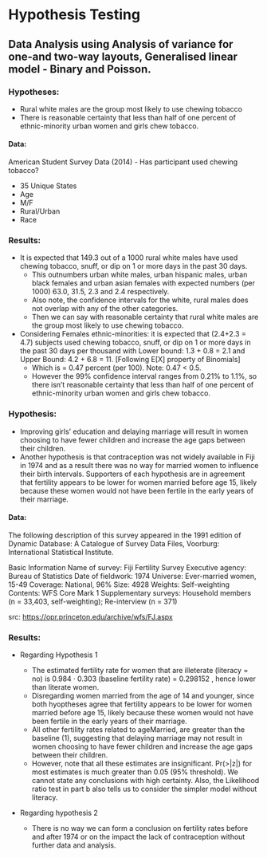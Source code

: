 # Hypothesis Testing
Data Analysis using Analysis of variance for one-and two-way layouts, Generalised linear model - Binary and Poisson. 
----


### Hypotheses: 
* Rural white males are the group most likely to use chewing tobacco
* There is reasonable certainty that less than half of one percent of ethnic-minority urban women and girls chew tobacco.


#### Data:
American Student Survey Data (2014) - Has participant used chewing tobacco? 
- 35 Unique States
- Age
- M/F
- Rural/Urban
- Race


### Results:

* It is expected that 149.3 out of a 1000 rural white males have used chewing tobacco, snuff, or dip on 1 or more days in the past 30 days.
  * This outnumbers urban white males, urban hispanic males, urban black females and urban asian females with expected numbers (per 1000) 63.0, 31.5, 2.3 and 2.4 respectively.
  * Also note, the confidence intervals for the white, rural males does not overlap with any of the other categories.
  * Then we can say with reasonable certainty that rural white males are the group most likely to use chewing tobacco.
* Considering Females ethnic-minorities: it is expected that (2.4+2.3 = 4.7) subjects used chewing tobacco, snuff, or dip on 1 or more days in the past 30 days per thousand with Lower bound: 1.3 + 0.8 = 2.1 and Upper Bound: 4.2 + 6.8 = 11. [Following E[X] property of Binomials]
  * Which is = 0.47 percent (per 100). Note: 0.47 < 0.5.
  * However the 99% confidence interval ranges from 0.21% to 1.1%, so there isn’t reasonable certainty
  that less than half of one percent of ethnic-minority urban women and girls chew tobacco.


### Hypothesis: 
* Improving girls’ education and delaying marriage will result in women choosing to have fewer children and increase the age gaps between their children. 
* Another hypothesis is that contraception was not widely available in Fiji in 1974 and as a result there was no way for married women to influence their birth intervals. Supporters of each hypothesis are in agreement that fertility appears to be lower for women married before age 15, likely because these women would not have been fertile in the early years of their marriage.


#### Data:
The following description of this survey appeared in the 1991 edition of Dynamic Database: A Catalogue of Survey Data Files, Voorburg: International Statistical Institute.

Basic Information
Name of survey: Fiji Fertility Survey
Executive agency: Bureau of Statistics
Date of fieldwork: 1974
Universe: Ever-married women, 15-49
Coverage: National, 96%
Size: 4928
Weights: Self-weighting
Contents: WFS Core Mark 1
Supplementary surveys: Household members (n = 33,403, self-weighting); Re-interview (n = 371)

src: https://opr.princeton.edu/archive/wfs/FJ.aspx


### Results:
* Regarding Hypothesis 1
  * The estimated fertility rate for women that are illeterate (literacy = no) is 0.984 ·
  0.303 (baseline fertility rate) = 0.298152 , hence lower than literate women.
  * Disregarding women married from the age of 14 and younger, since both hyoptheses agree that fertility appears to be lower for women married before age 15, likely because these women would not have been fertile in the early years of their marriage.
  * All other fertility rates related to ageMarried, are greater than the baseline (1), suggesting that delaying marriage may not result in women choosing to have fewer children and increase the age gaps between their children.
  * However, note that all these estimates are insignificant. Pr(>|z|) for most estimates is much greater than 0.05 (95% threshold). We cannot state any conclusions with high certainty. Also, the Likelihood ratio test in part b also tells us to consider the simpler model without literacy.
  
* Regarding hypothesis 2
  * There is no way we can form a conclusion on fertility rates before and after 1974 or on the impact
  the lack of contraception without further data and analysis.
